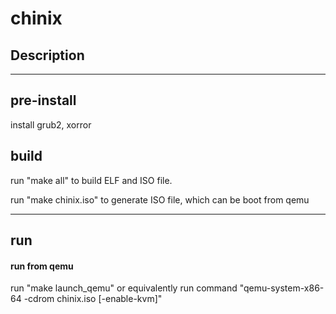 # chinix

## Description


---

## pre-install
  install grub2, xorror

## build
  run "make all" to build ELF and ISO file.
  
  run "make chinix.iso" to generate ISO file, which can be boot from qemu

---

## run
#### run from qemu
  run "make launch_qemu"
  or equivalently run command
  "qemu-system-x86-64 -cdrom chinix.iso [-enable-kvm]"


